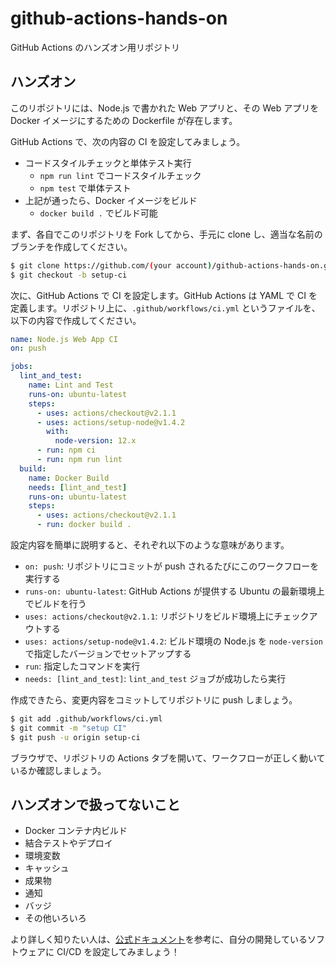 # github-actions-hands-on
GitHub Actions のハンズオン用リポジトリ

## ハンズオン

このリポジトリには、Node.js で書かれた Web アプリと、その Web アプリを Docker イメージにするための Dockerfile が存在します。
 
GitHub Actions で、次の内容の CI を設定してみましょう。

- コードスタイルチェックと単体テスト実行
  - `npm run lint` でコードスタイルチェック
  - `npm test` で単体テスト
- 上記が通ったら、Docker イメージをビルド
  - `docker build .` でビルド可能

まず、各自でこのリポジトリを Fork してから、手元に clone し、適当な名前のブランチを作成してください。

```bash
$ git clone https://github.com/(your account)/github-actions-hands-on.git
$ git checkout -b setup-ci
```

次に、GitHub Actions で CI を設定します。GitHub Actions は YAML で CI を定義します。リポジトリ上に、`.github/workflows/ci.yml` というファイルを、以下の内容で作成してください。

```yaml
name: Node.js Web App CI
on: push

jobs:
  lint_and_test:
    name: Lint and Test
    runs-on: ubuntu-latest
    steps:
      - uses: actions/checkout@v2.1.1
      - uses: actions/setup-node@v1.4.2
        with:
          node-version: 12.x
      - run: npm ci
      - run: npm run lint
  build:
    name: Docker Build
    needs: [lint_and_test]
    runs-on: ubuntu-latest
    steps:
      - uses: actions/checkout@v2.1.1
      - run: docker build .
```

設定内容を簡単に説明すると、それぞれ以下のような意味があります。

- `on: push`: リポジトリにコミットが push されるたびにこのワークフローを実行する
- `runs-on: ubuntu-latest`: GitHub Actions が提供する Ubuntu の最新環境上でビルドを行う
- `uses: actions/checkout@v2.1.1`: リポジトリをビルド環境上にチェックアウトする
- `uses: actions/setup-node@v1.4.2`: ビルド環境の Node.js を `node-version` で指定したバージョンでセットアップする
- `run`: 指定したコマンドを実行
- `needs: [lint_and_test]`: `lint_and_test` ジョブが成功したら実行

作成できたら、変更内容をコミットしてリポジトリに push しましょう。

```bash
$ git add .github/workflows/ci.yml
$ git commit -m "setup CI"
$ git push -u origin setup-ci
```

ブラウザで、リポジトリの Actions タブを開いて、ワークフローが正しく動いているか確認しましょう。

## ハンズオンで扱ってないこと

- Docker コンテナ内ビルド
- 結合テストやデプロイ
- 環境変数
- キャッシュ
- 成果物
- 通知
- バッジ
- その他いろいろ

より詳しく知りたい人は、[公式ドキュメント](https://help.github.com/en/actions)を参考に、自分の開発しているソフトウェアに CI/CD を設定してみましょう！
